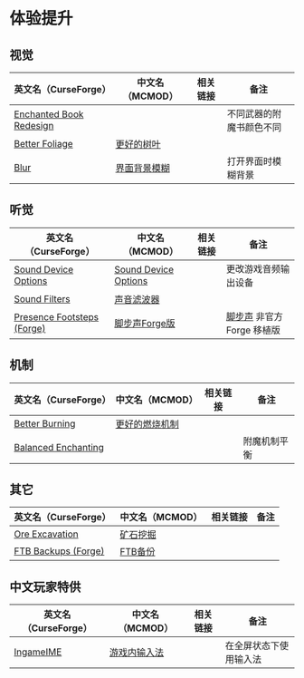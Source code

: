 # 体验提升

## 视觉

| 英文名（CurseForge）                                                                            | 中文名（MCMOD）                                      | 相关链接 | 备注                     |
| ----------------------------------------------------------------------------------------------- | ---------------------------------------------------- | -------- | ------------------------ |
| [Enchanted Book Redesign](https://www.curseforge.com/minecraft/mc-mods/enchanted-book-redesign) |                                                      |          | 不同武器的附魔书颜色不同 |
| [Better Foliage](https://www.curseforge.com/minecraft/mc-mods/better-foliage)                   | [更好的树叶](https://www.mcmod.cn/class/1128.html)   |          |                          |
| [Blur](https://www.curseforge.com/minecraft/mc-mods/blur)                                       | [界面背景模糊](https://www.mcmod.cn/class/1172.html) |          | 打开界面时模糊背景       |

## 听觉

| 英文名（CurseForge）                                                                                | 中文名（MCMOD）                                              | 相关链接 | 备注                                                               |
| --------------------------------------------------------------------------------------------------- | ------------------------------------------------------------ | -------- | ------------------------------------------------------------------ |
| [Sound Device Options](https://www.curseforge.com/minecraft/mc-mods/more-sound-config)              | [Sound Device Options](https://www.mcmod.cn/class/4813.html) |          | 更改游戏音频输出设备                                               |
| [Sound Filters](https://www.curseforge.com/minecraft/mc-mods/sound-filters)                         | [声音滤波器](https://www.mcmod.cn/class/1117.html)           |          |                                                                    |
| [Presence Footsteps (Forge)](https://www.curseforge.com/minecraft/mc-mods/presence-footsteps-forge) | [脚步声Forge版](https://www.mcmod.cn/class/4819.htmll)       |          | [脚步声](https://www.mcmod.cn/class/4753.html) 非官方 Forge 移植版 |

## 机制

| 英文名（CurseForge）                                                                    | 中文名（MCMOD）                                        | 相关链接 | 备注         |
| --------------------------------------------------------------------------------------- | ------------------------------------------------------ | -------- | ------------ |
| [Better Burning](https://www.curseforge.com/minecraft/mc-mods/better-burning)           | [更好的燃烧机制](https://www.mcmod.cn/class/2780.html) |          |              |
| [Balanced Enchanting](https://www.curseforge.com/minecraft/mc-mods/balanced-enchanting) |                                                        |          | 附魔机制平衡 |

## 其它

| 英文名（CurseForge）                                                                  | 中文名（MCMOD）                                  | 相关链接 | 备注 |
| ------------------------------------------------------------------------------------- | ------------------------------------------------ | -------- | ---- |
| [Ore Excavation](https://www.curseforge.com/minecraft/mc-mods/ore-excavation)         | [矿石挖掘](https://www.mcmod.cn/class/1955.html) |          |      |
| [FTB Backups (Forge)](https://www.curseforge.com/minecraft/mc-mods/ftb-backups-forge) | [FTB备份](https://www.mcmod.cn/class/2127.html)  |          |      |

## 中文玩家特供

| 英文名（CurseForge）                                                | 中文名（MCMOD）                                      | 相关链接 | 备注                   |
| ------------------------------------------------------------------- | ---------------------------------------------------- | -------- | ---------------------- |
| [IngameIME](https://www.curseforge.com/minecraft/mc-mods/ingameime) | [游戏内输入法](https://www.mcmod.cn/class/3786.html) |          | 在全屏状态下使用输入法 |
